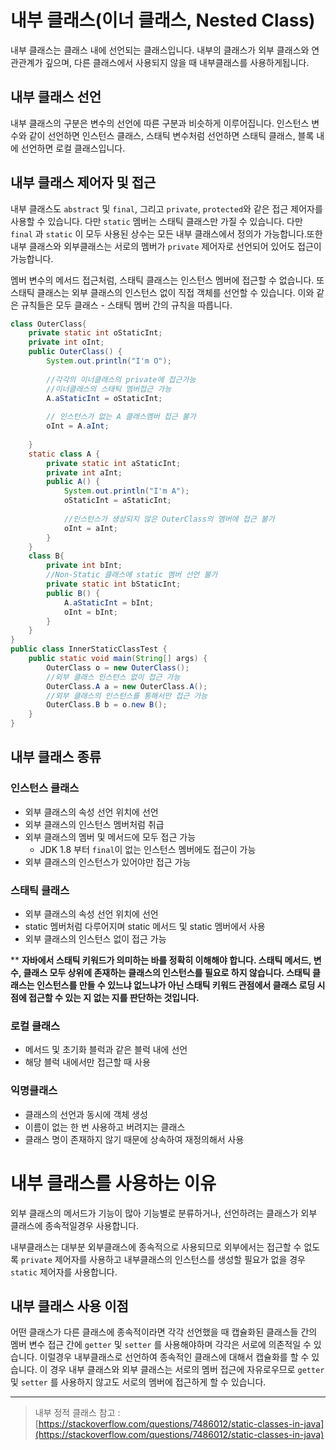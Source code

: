 # 내부 클래스(이너 클래스, Nested Class)

내부 클래스는 클래스 내에 선언되는 클래스입니다. 내부의 클래스가 외부 클래스와 연관관계가 깊으며, 다른 클래스에서 사용되지 않을 때 내부클래스를 사용하게됩니다.

## 내부 클래스 선언

내부 클래스의 구분은 변수의 선언에 따른 구분과 비슷하게 이루어집니다. 인스턴스 변수와 같이 선언하면 인스턴스 클래스, 스태틱 변수처럼 선언하면 스태틱 클래스, 블록 내에 선언하면 로컬 클래스입니다. 

## 내부 클래스 제어자 및 접근

내부 클래스도 `abstract` 및 `final`, 그리고 `private`, `protected`와 같은 접근 제어자를 사용할 수 있습니다. 다만 `static` 멤버는 스태틱 클래스만 가질 수 있습니다. 다만 `final` 과 `static` 이 모두 사용된 상수는 모든 내부 클래스에서 정의가 가능합니다.또한 내부 클래스와 외부클래스는 서로의 멤버가 `private` 제어자로 선언되어 있어도 접근이 가능합니다.

멤버 변수의 메서드 접근처럼, 스태틱 클래스는 인스턴스 멤버에 접근할 수 없습니다. 또 스태틱 클래스는 외부 클래스의 인스턴스 없이 직접 객체를 선언할 수 있습니다. 이와 같은 규칙들은 모두 클래스 - 스태틱 멤버 간의 규칙을 따릅니다.

```java
class OuterClass{
	private static int oStaticInt;
	private int oInt;
	public OuterClass() {
		System.out.println("I'm O");
		
		//각각의 이너클래스의 private에 접근가능
		//이너클래스의 스태틱 멤버접근 가능
		A.aStaticInt = oStaticInt;
		
		// 인스턴스가 없는 A 클래스멤버 접근 불가
		oInt = A.aInt;
		
	}
	static class A {
		private static int aStaticInt;
		private int aInt; 
		public A() {
			System.out.println("I'm A");
			oStaticInt = aStaticInt;
			
			//인스턴스가 생성되지 않은 OuterClass의 멤버에 접근 불가 
			oInt = aInt;
		}
	}
	class B{
		private int bInt;
		//Non-Static 클래스에 static 멤버 선언 불가
		private static int bStaticInt;
		public B() {
			A.aStaticInt = bInt;
			oInt = bInt;
		}
	}
}
public class InnerStaticClassTest {
	public static void main(String[] args) {
		OuterClass o = new OuterClass();
		//외부 클래스 인스턴스 없이 접근 가능
		OuterClass.A a = new OuterClass.A();
		//외부 클래스의 인스턴스를 통해서만 접근 가능
		OuterClass.B b = o.new B();
	}
}
```

## 내부 클래스 종류

### 인스턴스 클래스

- 외부 클래스의 속성 선언 위치에 선언
- 외부 클래스의 인스턴스 멤버처럼 취급
- 외부 클래스의 멤버 및 메서드에 모두 접근 가능
    - JDK 1.8 부터 `final`이 없는 인스턴스 멤버에도 접근이 가능
- 외부 클래스의 인스턴스가 있어야만 접근 가능

### 스태틱 클래스

- 외부 클래스의 속성 선언 위치에 선언
- static 멤버처럼 다루어지며 static 메서드 및 static 멤버에서 사용
- 외부 클래스의 인스턴스 없이 접근 가능

**  **자바에서 스태틱 키워드가 의미하는 바를 정확히 이해해야 합니다. 스태틱 메서드, 변수, 클래스 모두 상위에 존재하는 클래스의 인스턴스를 필요로 하지 않습니다. 스태틱 클래스는 인스턴스를 만들 수 있느냐 없느냐가 아닌 스태틱 키워드 관점에서 클래스 로딩 시점에 접근할 수 있는 지 없는 지를 판단하는 것입니다.**

### 로컬 클래스

- 메서드 및 초기화 블럭과 같은 블럭 내에 선언
- 해당 블럭 내에서만 접근할 때 사용

### 익명클래스

- 클래스의 선언과 동시에 객체 생성
- 이름이 없는 한 번 사용하고 버려지는 클래스
- 클래스 명이 존재하지 않기 때문에 상속하여 재정의해서 사용

# 내부 클래스를 사용하는 이유

외부 클래스의  메서드가 기능이 많아 기능별로 분류하거나, 선언하려는 클래스가 외부 클래스에 종속적일경우 사용합니다. 

내부클래스는 대부분 외부클래스에 종속적으로 사용되므로 외부에서는 접근할 수 없도록 `private` 제어자를 사용하고 내부클래스의 인스턴스를 생성할 필요가 없을 경우 `static` 제어자를 사용합니다.

## 내부 클래스 사용 이점

어떤 클래스가 다른 클래스에 종속적이라면 각각 선언했을 때 캡슐화된 클래스들 간의 멤버 변수 접근 간에 `getter` 및 `setter` 를 사용해야하며 각각은 서로에 의존적일 수 있습니다. 이럴경우 내부클래스로 선언하여 종속적인 클래스에 대해서 캡슐화를 할 수 있습니다. 이 경우 내부 클래스와 외부 클래스는 서로의 멤버 접근에 자유로우므로 `getter` 및 `setter` 를 사용하지 않고도 서로의 멤버에 접근하게 할 수 있습니다.

---

> 내부 정적 클래스 참고 : [https://stackoverflow.com/questions/7486012/static-classes-in-java](https://stackoverflow.com/questions/7486012/static-classes-in-java)
